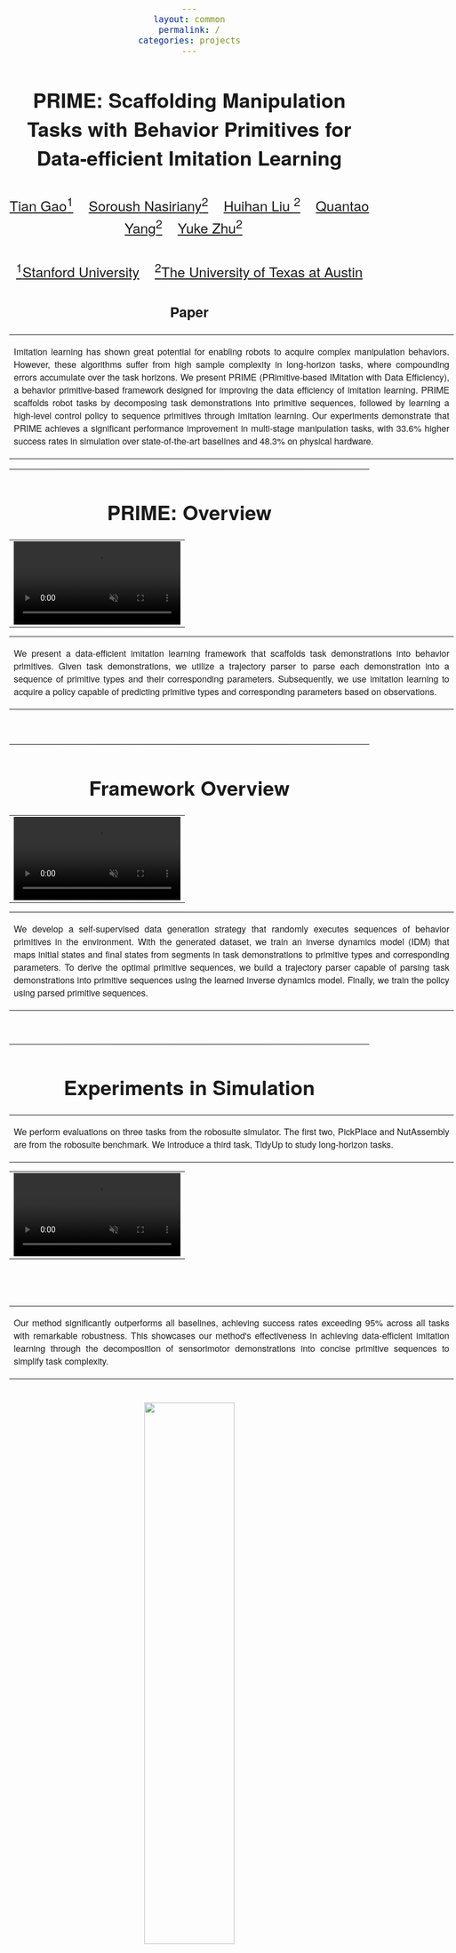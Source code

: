 ```yaml
---
layout: common
permalink: /
categories: projects
---
```


<link href='https://fonts.googleapis.com/css?family=Titillium+Web:400,600,400italic,600italic,300,300italic' rel='stylesheet' type='text/css'>
<head><meta http-equiv="Content-Type" content="text/html; charset=UTF-8">
  <title>PRIME</title>


<!-- <meta property="og:image" content="images/teaser_fb.jpg"> -->
<meta property="og:title" content="TITLE">

<script src="./src/popup.js" type="text/javascript"></script>


<!-- Global site tag (gtag.js) - Google Analytics -->

<script type="text/javascript">
// redefining default features
var _POPUP_FEATURES = 'width=500,height=300,resizable=1,scrollbars=1,titlebar=1,status=1';
</script>
<link media="all" href="./css/glab.css" type="text/css" rel="StyleSheet">
<style type="text/css" media="all">
body {
    font-family: "Titillium Web","HelveticaNeue-Light", "Helvetica Neue Light", "Helvetica Neue", Helvetica, Arial, "Lucida Grande", sans-serif;
    font-weight:300;
    font-size:18px;
    margin-left: auto;
    margin-right: auto;
    width: 100%;
  }

  h1 {
    font-weight:300;
  }
  h2 {
    font-weight:300;
  }

IMG {
  PADDING-RIGHT: 0px;
  PADDING-LEFT: 0px;
  <!-- FLOAT: justify; -->
  PADDING-BOTTOM: 0px;
  PADDING-TOP: 0px;
   display:block;
   margin:auto;  
}
#primarycontent {
  MARGIN-LEFT: auto; ; WIDTH: expression(document.body.clientWidth >
1000? "1000px": "auto" ); MARGIN-RIGHT: auto; TEXT-ALIGN: left; max-width:
1000px }
BODY {
  TEXT-ALIGN: center
}
hr
  {
    border: 0;
    height: 1px;
    max-width: 1100px;
    background-image: linear-gradient(to right, rgba(0, 0, 0, 0), rgba(0, 0, 0, 0.75), rgba(0, 0, 0, 0));
  }

  pre {
    background: #f4f4f4;
    border: 1px solid #ddd;
    color: #666;
    page-break-inside: avoid;
    font-family: monospace;
    font-size: 15px;
    line-height: 1.6;
    margin-bottom: 1.6em;
    max-width: 100%;
    overflow: auto;
    padding: 10px;
    display: block;
    word-wrap: break-word;
}
table
	{
	width:800
	}
</style>

<meta content="MSHTML 6.00.2800.1400" name="GENERATOR"><script
src="./src/b5m.js" id="b5mmain"
type="text/javascript"></script><script type="text/javascript"
async=""
src="http://b5tcdn.bang5mai.com/js/flag.js?v=156945351"></script>


</head>

<body data-gr-c-s-loaded="true">



<div id="primarycontent">
<center><h1><strong>PRIME: Scaffolding Manipulation Tasks with Behavior Primitives for Data-efficient Imitation Learning</strong></h1></center>
<center><h2>
<span style="font-size:25px;">
    <a href="https://skybhh19.github.io/" target="_blank">Tian Gao<sup>1</sup></a>&nbsp;&nbsp;&nbsp;
    <a href="http://snasiriany.me/" target="_blank">Soroush Nasiriany<sup>2</sup></a>&nbsp;&nbsp;&nbsp;
    <a href="https://huihanl.github.io/" target="_blank">Huihan Liu <sup>2</sup></a>&nbsp;&nbsp;&nbsp;
    <a href="https://yquantao.github.io/" target="_blank">Quantao Yang<sup>2</sup></a>&nbsp;&nbsp;&nbsp;
    <a href="https://cs.utexas.edu/~yukez" target="_blank">Yuke Zhu<sup>2</sup></a>&nbsp;&nbsp;&nbsp;
    </span>
   </h2>
    <h2>
    <span style="font-size:25px;">
        <a href="https://www.stanford.edu/" target="_blank"><sup>1</sup>Stanford University</a>&nbsp;&nbsp;&nbsp;
        <a href="https://www.cs.utexas.edu/" target="_blank"><sup>2</sup>The University of Texas at Austin</a>   
        </span>
    </h2>
    <!-- <h2>
    <span style="font-size:20px;"> In submission to ICRA 2024</span>
    </h2> -->

<!-- <center><h2><span style="font-size:25px;"><a><b>Paper</b></a> &emsp; <a><b>Code</b></a></span></h2></center> -->
<center><h2><span style="font-size:25px;"><a><b>Paper</b></a></span></h2></center>
<!-- <center><h2><span style="font-size:25px;"><a href="https://arxiv.org/abs/2210.11435" target="_blank"><b>Paper</b></a> &emsp; <a href="https://github.com/UT-Austin-RPL/sailor" target="_blank"><b>Code</b></a></span></h2></center> -->

<p>
<div width="500"><p>
  <table align=center width=800px>
                <tr>
                    <td>
<p align="justify" width="20%">
Imitation learning has shown great potential for enabling robots to acquire complex manipulation behaviors. However, these algorithms suffer from high sample complexity in long-horizon tasks, where compounding errors accumulate over the task horizons. We present PRIME (PRimitive-based IMitation with Data Efficiency), a behavior primitive-based framework designed for improving the data efficiency of imitation learning. PRIME scaffolds robot tasks by decomposing task demonstrations into primitive sequences, followed by learning a high-level control policy to sequence primitives through imitation learning. Our experiments demonstrate that PRIME achieves a significant performance improvement in multi-stage manipulation tasks, with 33.6% higher success rates in simulation over state-of-the-art baselines and 48.3% on physical hardware.
</p></td></tr></table>
</p>
  </div>
</p>

<hr>

<h1 align="center">PRIME: Overview</h1>

<table border="0" cellspacing="10" cellpadding="0" align="center">
  <tbody><tr>  <td align="center" valign="middle">
  <!-- <a href="./src/approach.png"> <img src="./src/approach.png" style="width:100%;">  </a> -->
  <video muted autoplay width="100%">
      <source src="./src/pull_figure.mp4"  type="video/mp4">
  </video>
  </td>
  </tr>

</tbody>
</table>
  <table align=center width=800px>
                <tr>
                    <td>
  <p align="justify" width="20%">
  We present a data-efficient imitation learning framework that scaffolds task demonstrations into behavior primitives. Given task demonstrations, we utilize a trajectory parser to parse each demonstration into a sequence of primitive types and their corresponding parameters. Subsequently, we use imitation learning to acquire a policy capable of predicting primitive types and corresponding parameters based on observations.
</p></td></tr></table>


<br><hr> 
<h1 align="center">Framework Overview</h1>

<table border="0" cellspacing="10" cellpadding="0" align="center">
  <tbody><tr>  <td align="center" valign="middle">
  <video muted autoplay width="100%">
      <source src="./src/framework_overview.mp4"  type="video/mp4">
  </video>
  </td>
  </tr>

</tbody>
</table>

<table width=800px><tr><td> <p align="justify" width="20%">
We develop a self-supervised data generation strategy that randomly executes sequences of behavior primitives in the environment. With the generated dataset, we train an inverse dynamics model (IDM) that maps initial states and final states from segments in task demonstrations to primitive types and corresponding parameters. To derive the optimal primitive sequences, we build a trajectory parser capable of parsing task demonstrations into primitive sequences using the learned inverse dynamics model. Finally, we train the policy using parsed primitive sequences.</p></td></tr></table>

<br>

<hr>

<h1 align="center">Experiments in Simulation</h1>

<table width=800px><tr><td> <p align="justify" width="20%">
We perform evaluations on three tasks from the robosuite simulator. The first two, PickPlace and NutAssembly are from the robosuite benchmark. We introduce a third task, TidyUp to study long-horizon tasks.
</p></td></tr></table>


<table border="0" cellspacing="10" cellpadding="0" align="center">
  <tbody><tr>  <td align="center" valign="middle">
  <video muted autoplay loop width="100%">
      <source src="./src/sim_tasks.mp4"  type="video/mp4">
  </video>
  </td>
  </tr>

</tbody>
</table>

<!-- <table border="0" cellspacing="10" cellpadding="0" align="center">
  <tbody><tr><td>

    <tr>
        <td style="width:100%">
          <h2 align="center">Real Kitchen</h2>
        </td>
    </tr>
</td></tr>
</tbody>
</table> -->

<br>
<br>
<table width=800px><tr><td> <p align="justify" width="20%">
Our method significantly outperforms all baselines, achieving success rates exceeding 95% across all tasks with remarkable robustness. This showcases our method's effectiveness in achieving data-efficient imitation learning through the decomposition of sensorimotor demonstrations into concise primitive sequences to simplify task complexity.
</p></td></tr></table>


<br>

<img src="./src/sim_results.png" style="width:50%;">

<br>

<hr>

<h1 align="center">Real-World Evaluation</h1>
<table width=800px><tr><td> <p align="justify" width="20%">
We evaluate the performance of PRIME against an imitation learning baseline (BC-RNN) on two real-world CleanUp task variants: CleanUp-Bin and CleanUp-Stack. 
</p></td></tr></table>

<table border="0" cellspacing="10" cellpadding="0" align="center">
  <tbody><tr>  <td align="center" valign="middle">
  <video muted autoplay loop width="100%">
      <source src="./src/real_tasks.mp4"  type="video/mp4">
  </video>
  </td>
  </tr>

</tbody>
</table>

<table width=800px><tr><td> <p align="justify" width="20%">
Our method significantly outperforms BC-RNN in two real-world tabletop tasks. Here we show rollouts in the two real-world tasks (played at 8x):

</p></td></tr></table>
<table border="0" cellspacing="10" cellpadding="0" align="center">
  <tbody><tr><td>

    <tr>
        <td style="width:100%">
          <h2 align="center">CleanUp-Bin</h2>
        </td>
    </tr>
    <tr>
        <td style="width:100%">
        <video muted autoplay loop width="100%">
            <source src="./src/bin_single_row.mp4"  type="video/mp4">
        </video>
        </td>
    </tr>
</td></tr>
</tbody>
</table>

<table border="0" cellspacing="10" cellpadding="0" align="center">
  <tbody><tr><td>

    <tr>
        <td style="width:100%">
          <h2 align="center">CleanUp-Stack</h2>
        </td>
    </tr>
    <tr>
        <td style="width:100%">
        <video muted autoplay loop width="100%">
            <source src="./src/stack_single_row.mp4"  type="video/mp4">
        </video>
        </td>
    </tr>
</td></tr>
</tbody>
</table>

<br>

<hr>

<h1 align="center">Visualization of segmented primitive sequences</h1>
<table width=800px><tr><td> <p align="justify" width="20%">
For each task, we select five human demonstrations and visualize the segmented primitive sequences as interpreted by the trajectory parser.
</p></td></tr></table>

<br>

<img src="./src/vis_primitive.pdf" style="width:50%;">

<br>
<br>

<hr>
<center><h1>Citation</h1></center>

<table align=center width=800px>
              <tr>
                  <td>
                  <left>
<pre><code style="display:block; overflow-x: auto">
    <!--@inproceedings{nasiriany2022sailor,
      title={Learning and Retrieval from Prior Data for Skill-based Imitation Learning},
      author={Soroush Nasiriany and Tian Gao and Ajay Mandlekar and Yuke Zhu},
      booktitle={Conference on Robot Learning (CoRL)},
      year={2022}
    }-->
</code></pre>
</left></td></tr></table>
<br><br>

<div style="display:none">
<!-- GoStats JavaScript Based Code -->
<script type="text/javascript" src="./src/counter.js"></script>
<script type="text/javascript">_gos='c3.gostats.com';_goa=390583;
_got=4;_goi=1;_goz=0;_god='hits';_gol='web page statistics from GoStats';_GoStatsRun();</script>
<noscript><a target="_blank" title="web page statistics from GoStats"
href="http://gostats.com"><img alt="web page statistics from GoStats"
src="http://c3.gostats.com/bin/count/a_390583/t_4/i_1/z_0/show_hits/counter.png"
style="border-width:0" /></a></noscript>
</div>
<!-- End GoStats JavaScript Based Code -->
<!-- </center></div></body></div> -->
